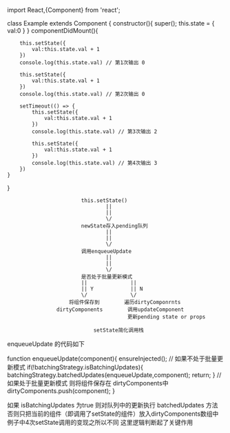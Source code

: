 import React,{Component} from 'react';

class Example extends Component {
    constructor(){
        super();
        this.state = {
            val:0
        }
    }
    componentDidMount(){
        
        this.setState({
            val:this.state.val + 1
        })
        console.log(this.state.val) // 第1次输出 0

        this.setState({
            val:this.state.val + 1
        })
        console.log(this.state.val) // 第2次输出 0
        
        setTimeout(() => {
            this.setState({
                val:this.state.val + 1
            })
            console.log(this.state.val) // 第3次输出 2

            this.setState({
                val:this.state.val + 1
            })
            console.log(this.state.val) // 第4次输出 3
        })
    }

}  




                            this.setState()
                                    ||
                                    ||
                                    \/
                            newState存入pending队列
                                    ||
                                    ||
                                    \/
                            调用enqueueUpdate
                                    ||
                                    ||
                                    \/
                            是否处于批量更新模式
                            ||              ||
                            || Y            || N
                            \/              \/
                        将组件保存到        遍历dirtyComponrnts
                    dirtyComponents        调用updateComponent
                                           更新pending state or props

                                setState简化调用栈    


enqueueUpdate 的代码如下

function enqueueUpdate(component){
    ensureInjected();
    // 如果不处于批量更新模式
    if(!batchingStrategy.isBatchingUpdates){
        batchingStrategy.batchedUpdates(enqueueUpdate,component);
        return;
    }
    // 如果处于批量更新模式 则将组件保存在 dirtyComponents中
    dirtyComponents.push(component);
}   

如果 isBatchingUpdates 为true 则对队列中的更新执行 batchedUpdates 方法 否则只把当前的组件（即调用了setState的组件）放入dirtyComponents数组中 例子中4次setState调用的变现之所以不同 这里逻辑判断起了关键作用